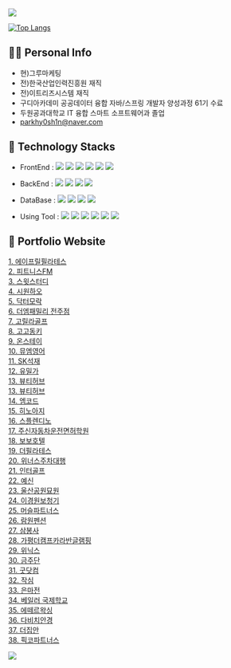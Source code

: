 ### 
<img src="https://capsule-render.vercel.app/api?type=waving&height=300&color=gradient&text=Welcom%20to%20MIN%20GitHub" />

[![Top Langs](https://github-readme-stats.vercel.app/api/top-langs/?username=parkhy0sh1n&theme=merko)](https://github.com/anuraghazra/github-readme-stats)

## 🙋‍♂️ Personal Info
- 현)그루마케팅
- 전)한국산업인력진흥원 재직
- 전)이트리즈시스템 재직
- 구디아카데미 공공데이터 융합 자바/스프링 개발자 양성과정 61기 수료
- 두원공과대학교 IT 융합 스마트 소프트웨어과 졸업
- parkhy0sh1n@naver.com

## 🔨 Technology Stacks
- FrontEnd : <span><img src="https://img.shields.io/badge/HTML-e34f26?style=flat&logo=html5&logoColor=white"/></span>
<span><img src="https://img.shields.io/badge/CSS-1572b6?style=flat&logo=css3&logoColor=white"/></span>
<span><img src="https://img.shields.io/badge/JavaScript-dbab09?style=flat&logo=javascript&logoColor=white"/></span>
<span><img src="https://img.shields.io/badge/jQuery-0769ad?style=flat&logo=jquery&logoColor=white"/></span>
<span><img src="https://img.shields.io/badge/Vue.js-4FC08D?style=flat-square&logo=Vue.js&logoColor=white"/></span>
<span><img src="https://img.shields.io/badge/Bootstrap-7952B3?style=flat&logo=bootstrap&logoColor=white"/></span>

- BackEnd : <span><img src="https://img.shields.io/badge/Java-007396?style=flat-square&logo=java&logoColor=white"/></span>
<span><img src="https://img.shields.io/badge/Spring-6DB33F?style=flat-square&logo=spring&logoColor=white"/></span>
<span><img src="https://img.shields.io/badge/JSON-000000?style=flat-square&logo=json&logoColor=white"/></span>
<span><img src="https://img.shields.io/badge/Node.js-339933?style=flat-square&logo=nodedotjs&logoColor=white"/></span>

- DataBase : <span><img src="https://img.shields.io/badge/ORACLE-F80000?style=flat-square&logo=oracle&logoColor=white"/></span>
<span><img src="https://img.shields.io/badge/MySQL-4479A1?style=flat-square&logo=MySQL&logoColor=white"/></span>
<span><img src="https://img.shields.io/badge/MariaDB-003545?style=flat-square&logo=mariaDB&logoColor=white"/></span>
<span><img src="https://img.shields.io/badge/MongoDB-47A248?style=flat-square&logo=mongodb&logoColor=white"/></span>

- Using Tool : <span><img src="https://img.shields.io/badge/Eclipse%20IDE-2C2255?style=flat-square&logo=eclipseide&logoColor=white"/></span>
<span><img src="https://img.shields.io/badge/Visual Studio Code-007ACC?style=flat-square&logo=Visual Studio Code&logoColor=white"/></span>
<span><img src="https://img.shields.io/badge/Postman-FF6C37?style=flat-square&logo=postman&logoColor=white"/></span>
<span><img src="https://img.shields.io/badge/Blender-E87D0D?style=flat-square&logo=blender&logoColor=white"/></span>
<span><img src="https://img.shields.io/badge/Docker-2496ED?style=flat&logo=docker&logoColor=white"/></span>
<span><img src="https://img.shields.io/badge/GitHub-181717?style=flat&logo=github&logoColor=white"/></span>


## 📝 Portfolio Website
<a href="http://aprilpilates.com/">1. 에이프릴필라테스</a></br>
<a href="https://fitness-fm.com/">2. 피트니스FM</a></br>
<a href="https://sweetstudy.co.kr/index.php">3. 스윗스터디</a></br>
<a href="http://www.coolhao.co.kr/">4. 시원하오</a></br>
<a href="http://www.drmorak.com/">5. 닥터모락</a></br>
<a href="https://themfamilyjeonju.imweb.me/">6. 더엠패밀리 전주점</a></br>
<a href="https://www.고릴라골프.com/">7. 고릴라골프</a></br>
<a href="https://www.gogodk.com/">8. 고고동키</a></br>
<a href="https://www.onstay.kr/">9. 온스테이</a></br>
<a href="https://mumenglish.com/guide/">10. 뮤엠영어</a></br>
<a href="http://xn--vk1bo0k7odj4dwpa.km114.kr/">11. SK석재</a></br>
<a href="https://yumilka.kr/">12. 유밀가</a></br>
<a href="https://www.beautyhub.co.kr/">13. 뷰티허브</a></br>
<a href="https://www.beautyhub.co.kr/">13. 뷰티허브</a></br>
<a href="https://www.m-code.co.kr/">14. 엠코드</a></br>
<a href="http://www.hinoaji.co.kr/main.php/">15. 히노아지</a></br>
<a href="http://splendino.com/">16. 스플렌디노</a></br>
<a href="http://www.zushincar.co.kr/">17. 주신자동차운전면허학원</a></br>
<a href="http://www.bobohotel.net/">18. 보보호텔</a></br>
<a href="http://www.dhcpilates.co.kr/main">19. 더필라테스</a></br>
<a href="https://www.winnersparking.co.kr/">20. 위너스주차대행</a></br>
<a href="http://intergolf.kr/">21. 인터골프</a></br>
<a href="http://www.yesindiet.com/v2/index.php/">22. 예신</a></br>
<a href="http://www.ulsanpark.org/index.php/">23. 울산공원묘원</a></br>
<a href="https://www.leehac.com/">24. 이경원보청기</a></br>
<a href="https://www.musclepartners.kr/">25. 머슬파트너스</a></br>
<a href="http://www.dkryouwongi.co.kr/">26. 람원펜션</a></br>
<a href="http://www.sambongsa.com/">27. 삼봉사</a></br>
<a href="https://www.gpthecamp.co.kr/">28. 가평더캠프카라반글램핑</a></br>
<a href="https://www.winix.com/">29. 위닉스</a></br>
<a href="https://keumjudan.com/">30. 금주단</a></br>
<a href="https://www.guud.com/">31. 굿닷컴</a></br>
<a href="https://www.zaksim.co.kr/">32. 작심</a></br>
<a href="http://emjun.com/">33. 은마전</a></br>
<a href="https://valor.co.kr/">34. 베일러 국제학교</a></br>
<a href="https://valor.co.kr/">35. 에떼르왁싱</a></br>
<a href="https://davich.com/">36. 다비치안경</a></br>
<a href="http://www.thejiban.co.kr/">37. 더집안</a></br>
<a href="https://www.pickko.co.kr/">38. 픽코파트너스</a>

<img src="https://capsule-render.vercel.app/api?type=waving&height=180&color=gradient&text=Thank%20you%20for%20visiting&section=footer" />

